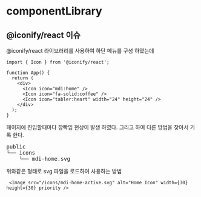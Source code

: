 # componentLibrary

## @iconify/react 이슈 
@iconify/react 라이브러리를 사용하여 하단 메뉴를 구성 하였는데 

```
import { Icon } from '@iconify/react';

function App() {
  return (
    <div>
      <Icon icon="mdi:home" />
      <Icon icon="fa-solid:coffee" />
      <Icon icon="tabler:heart" width="24" height="24" />
    </div>
  );
}
```
페이지에 진입할때마다 깜빡임 현상이 발생 하였다. 그리고 하여 다른 방법을 찾아서 기록 한다.</br>
<pre>
public
└── icons
    └── mdi-home.svg
</pre>
위와같은 형태로 svg 파일을 로드하여 사용하는 방법
   ```
    <Image src="/icons/mdi-home-active.svg" alt="Home Icon" width={30} height={30} priority />
   ```

